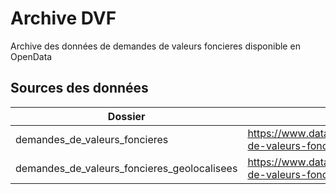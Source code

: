 # Archive DVF

Archive des données de demandes de valeurs foncieres disponible en OpenData

## Sources des données 

| Dossier                                     | Source                                                                            |
|---------------------------------------------|-----------------------------------------------------------------------------------|
| demandes_de_valeurs_foncieres               | https://www.data.gouv.fr/fr/datasets/demandes-de-valeurs-foncieres/               |
| demandes_de_valeurs_foncieres_geolocalisees | https://www.data.gouv.fr/fr/datasets/demandes-de-valeurs-foncieres-geolocalisees/ |